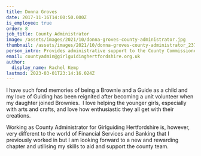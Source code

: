 ```yaml
---
title: Donna Groves
date: 2017-11-16T14:00:50.000Z
is_employee: true
order: 8
job_title: County Administrator
image: /assets/images/2021/10/donna-groves-county-administrator.jpg
thumbnail: /assets/images/2021/10/donna-groves-county-administrator_237v2.jpg
person_intro: Provides administrative support to the County Commissioner, Team and Advisers
email: countyadmin@girlguidinghertfordshire.org.uk
author:
  display_name: Rachel Kemp
lastmod: 2023-03-01T23:14:16.024Z
---
```

I have such fond memories of being a Brownie and a Guide as a child and my love of Guiding has been reignited after becoming a unit volunteer when my daughter joined Brownies.  I love helping the younger girls, especially with arts and crafts, and love how enthusiastic they all get with their creations.

Working as County Administrator for Girlguiding Hertfordshire is, however, very different to the world of Financial Services and Banking that I previously worked in but I am looking forward to a new and rewarding chapter and utilising my skills to aid and support the county team.
